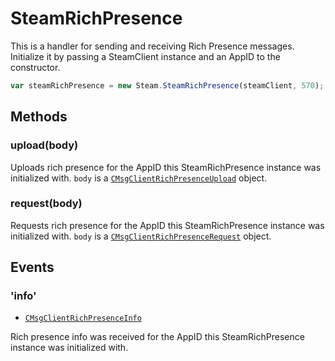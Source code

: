 # SteamRichPresence

This is a handler for sending and receiving Rich Presence messages. Initialize it by passing a SteamClient instance and an AppID to the constructor.

```js
var steamRichPresence = new Steam.SteamRichPresence(steamClient, 570);
```

## Methods

### upload(body)

Uploads rich presence for the AppID this SteamRichPresence instance was initialized with. `body` is a [`CMsgClientRichPresenceUpload`](https://github.com/SteamDatabase/Protobufs/blob/master/steam/steammessages_clientserver_2.proto) object.

### request(body)

Requests rich presence for the AppID this SteamRichPresence instance was initialized with. `body` is a [`CMsgClientRichPresenceRequest`](https://github.com/SteamDatabase/Protobufs/blob/master/steam/steammessages_clientserver_2.proto) object.

## Events

### 'info'
* [`CMsgClientRichPresenceInfo`](https://github.com/SteamDatabase/Protobufs/blob/master/steam/steammessages_clientserver_2.proto)

Rich presence info was received for the AppID this SteamRichPresence instance was initialized with.
